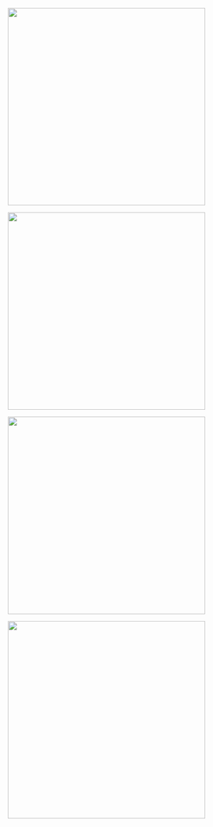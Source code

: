 <p align="center"><img src="https://github.com/Trans-DevLan/grailsRewards/blob/master/grails-app/assets/images/banner.png" width="400"></p>
<p align="center"><img src="https://github.com/Trans-DevLan/grailsRewards/blob/master/Screens/1.png" width="400"></p>
<p align="center"><img src="https://github.com/Trans-DevLan/grailsRewards/blob/master/Screens/2.png" width="400"></p>
<p align="center"><img src="https://github.com/Trans-DevLan/grailsRewards/blob/master/Screens/3.png" width="400"></p>


